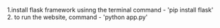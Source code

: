 1.install flask framework usinng the terminal command - 'pip install flask'                          
2. to run the website, command - 'python app.py'
